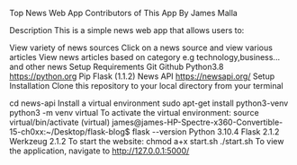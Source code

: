 Top News Web App
Contributors of This App
By James Malla


Description
This is a simple news web app that allows users to:

View variety of news sources
Click on a news source and view various articles
View news articles based on category e.g technology,business... and other news
Setup Requirements
Git
Github
Python3.8 https://python.org
Pip
Flask (1.1.2)
News API https://newsapi.org/
Setup Installation
Clone this repository to your local directory from your terminal

cd news-api
Install a virtual environment
sudo apt-get install python3-venv
python3 -m venv virtual
To activate the virtual environment:
source virtual/bin/activate
(virtual) james@james-HP-Spectre-x360-Convertible-15-ch0xx:~/Desktop/flask-blog$ flask --version
Python 3.10.4
Flask 2.1.2
Werkzeug 2.1.2
To start the website:
chmod a+x start.sh
./start.sh
To view the application, navigate to http://127.0.0.1:5000/
